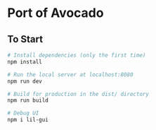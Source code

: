 # Port of Avocado

## To Start

```bash
# Install dependencies (only the first time)
npm install

# Run the local server at localhost:8080
npm run dev

# Build for production in the dist/ directory
npm run build

# Debug UI
npm i lil-gui
```
